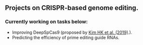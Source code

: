## Projects on CRISPR-based genome editing.

### Currently working on tasks below:
* Improving DeepSpCas9 (proposed by [Kim HK et al. (2019)](https://www.science.org/doi/10.1126/sciadv.aax9249).).
* Predicting the efficiency of prime editing guide RNAs.
